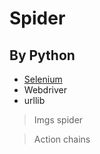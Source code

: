 # Spider
## By Python 
* [Selenium](https://selenium-python.readthedocs.io/index.html)
* Webdriver
* urllib

>Imgs spider

>Action chains